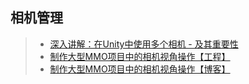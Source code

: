 ## 相机管理  

>* [深入讲解：在Unity中使用多个相机 - 及其重要性](https://www.gameres.com/669753.html)  
>* [制作大型MMO项目中的相机视角操作【工程】](https://github.com/654306663/CameraOperate)  
>* [制作大型MMO项目中的相机视角操作【博客】](http://www.u3d8.com/?p=1235)  
